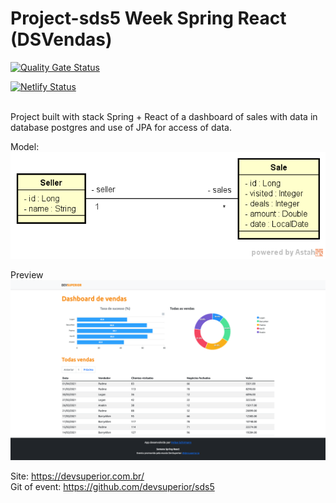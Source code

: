 # Project-sds5 Week Spring React (DSVendas)
[![Quality Gate Status](https://sonarcloud.io/api/project_badges/measure?project=felipeschirmann_DSMovie&metric=alert_status)](https://sonarcloud.io/summary/new_code?id=felipeschirmann_DSMovie)
<!-- [![Docker Image CI](https://github.com/felipeschirmann/DSVendas/actions/workflows/CI-docker-image.yml/badge.svg)](https://github.com/felipeschirmann/DSVendas/actions/workflows/CI-docker-image.yml)
-->
[![Netlify Status](https://api.netlify.com/api/v1/badges/8cd1c6b3-aa8e-4942-85ba-bc6e4d1d6433/deploy-status)](https://app.netlify.com/sites/felipeschirmann-sds5-projeto-vendas/deploys)

</br>
Project built with stack Spring + React of a dashboard of sales with data in database postgres and use of JPA for access of data.
</br>

Model: 
</br>
<img src="https://raw.githubusercontent.com/felipeschirmann/DSVendas/main/assets/sds3-mc.png" alt="model"/>

Preview
<img src="https://raw.githubusercontent.com/felipeschirmann/DSVendas/main/assets/felipeschirmann-sds5.png" alt="Preview"/>

Site: https://devsuperior.com.br/
</br>
Git of event: https://github.com/devsuperior/sds5
